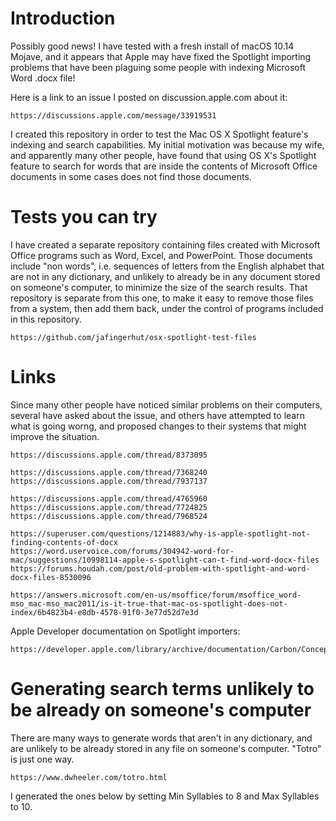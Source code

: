 # Introduction

Possibly good news!  I have tested with a fresh install of macOS 10.14
Mojave, and it appears that Apple may have fixed the Spotlight
importing problems that have been plaguing some people with indexing
Microsoft Word .docx file!

Here is a link to an issue I posted on discussion.apple.com about it:

    https://discussions.apple.com/message/33919531

I created this repository in order to test the Mac OS X Spotlight
feature's indexing and search capabilities.  My initial motivation was
because my wife, and apparently many other people, have found that
using OS X's Spotlight feature to search for words that are inside the
contents of Microsoft Office documents in some cases does not find
those documents.


# Tests you can try

I have created a separate repository containing files created with
Microsoft Office programs such as Word, Excel, and PowerPoint.  Those
documents include "non words", i.e. sequences of letters from the
English alphabet that are not in any dictionary, and unlikely to
already be in any document stored on someone's computer, to minimize
the size of the search results.  That repository is separate from this
one, to make it easy to remove those files from a system, then add
them back, under the control of programs included in this repository.

    https://github.com/jafingerhut/osx-spotlight-test-files


# Links

Since many other people have noticed similar problems on their
computers, several have asked about the issue, and others have
attempted to learn what is going worng, and proposed changes to their
systems that might improve the situation.

    https://discussions.apple.com/thread/8373095

    https://discussions.apple.com/thread/7368240
    https://discussions.apple.com/thread/7937137

    https://discussions.apple.com/thread/4765960
    https://discussions.apple.com/thread/7724825
    https://discussions.apple.com/thread/7968524

    https://superuser.com/questions/1214883/why-is-apple-spotlight-not-finding-contents-of-docx
    https://word.uservoice.com/forums/304942-word-for-mac/suggestions/10998114-apple-s-spotlight-can-t-find-word-docx-files
    https://forums.houdah.com/post/old-problem-with-spotlight-and-word-docx-files-8530096

    https://answers.microsoft.com/en-us/msoffice/forum/msoffice_word-mso_mac-mso_mac2011/is-it-true-that-mac-os-spotlight-does-not-index/6b4823b4-e8db-4578-91f0-3e77d52d7e3d

Apple Developer documentation on Spotlight importers:

    https://developer.apple.com/library/archive/documentation/Carbon/Conceptual/MDImporters/MDImporters.html


# Generating search terms unlikely to be already on someone's computer

There are many ways to generate words that aren't in any dictionary,
and are unlikely to be already stored in any file on someone's
computer.  "Totro" is just one way.

    https://www.dwheeler.com/totro.html

I generated the ones below by setting Min Syllables to 8 and Max
Syllables to 10.
